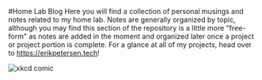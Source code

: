 #Home Lab Blog
Here you will find a collection of personal musings and notes related to my home lab. Notes are generally organized
by topic, although you may find this section of the repository is a little more "free-form" as notes are added in 
the moment and organized later once a project or project portion is complete. For a glance at all of my projects,
head over to https://erikpetersen.tech!

![xkcd comic](https://imgs.xkcd.com/comics/documents_2x.png)
